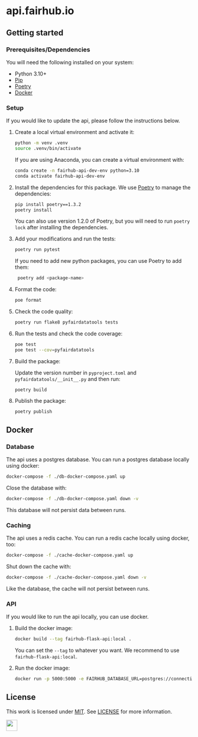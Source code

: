 ﻿# api.fairhub.io

## Getting started

### Prerequisites/Dependencies

You will need the following installed on your system:

- Python 3.10+
- [Pip](https://pip.pypa.io/en/stable/)
- [Poetry](https://python-poetry.org/)
- [Docker](https://www.docker.com/)

### Setup

If you would like to update the api, please follow the instructions below.

1. Create a local virtual environment and activate it:

   ```bash
   python -m venv .venv
   source .venv/bin/activate
   ```

   If you are using Anaconda, you can create a virtual environment with:

   ```bash
   conda create -n fairhub-api-dev-env python=3.10
   conda activate fairhub-api-dev-env
   ```

2. Install the dependencies for this package. We use [Poetry](https://python-poetry.org/) to manage the dependencies:

   ```bash
   pip install poetry==1.3.2
   poetry install
   ```

   You can also use version 1.2.0 of Poetry, but you will need to run `poetry lock` after installing the dependencies.

3. Add your modifications and run the tests:

   ```bash
   poetry run pytest
   ```

   If you need to add new python packages, you can use Poetry to add them:

   ```bash
    poetry add <package-name>
   ```

4. Format the code:

   ```bash
   poe format
   ```

5. Check the code quality:

   ```bash
   poetry run flake8 pyfairdatatools tests
   ```

6. Run the tests and check the code coverage:

   ```bash
   poe test
   poe test --cov=pyfairdatatools
   ```

7. Build the package:

   Update the version number in `pyproject.toml` and `pyfairdatatools/__init__.py` and then run:

   ```text
   poetry build
   ```

8. Publish the package:

   ```bash
   poetry publish
   ```

## Docker

### Database

The api uses a postgres database. You can run a postgres database locally using docker:

```bash
docker-compose -f ./db-docker-compose.yaml up
```

Close the database with:

```bash
docker-compose -f ./db-docker-compose.yaml down -v
```

This database will not persist data between runs.

### Caching

The api uses a redis cache. You can run a redis cache locally using docker, too:

```bash
docker-compose -f ./cache-docker-compose.yaml up
```

Shut down the cache with:

```bash
docker-compose -f ./cache-docker-compose.yaml down -v
```

Like the database, the cache will not persist between runs.

### API

If you would like to run the api locally, you can use docker.

1. Build the docker image:

   ```bash
   docker build --tag fairhub-flask-api:local .
   ```

   You can set the `--tag` to whatever you want. We recommend to use `fairhub-flask-api:local`.

2. Run the docker image:

   ```bash
   docker run -p 5000:5000 -e FAIRHUB_DATABASE_URL=postgres://connection-string fairhub-flask-api:local
   ```

## License

This work is licensed under
[MIT](https://opensource.org/licenses/mit). See [LICENSE](https://github.com/AI-READI/pyfairdatatools/blob/main/LICENSE) for more information.

<a href="https://aireadi.org" >
  <img src="https://www.channelfutures.com/files/2017/04/3_0.png" height="30" />
</a>
